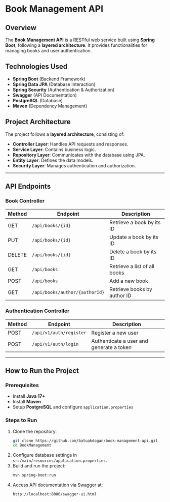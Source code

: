 # Book Management API

## Overview

The **Book Management API** is a RESTful web service built using **Spring Boot**, following a **layered architecture**. It provides functionalities for managing books and user authentication.

## Technologies Used

- **Spring Boot** (Backend Framework)
- **Spring Data JPA** (Database Interaction)
- **Spring Security** (Authentication & Authorization)
- **Swagger** (API Documentation)
- **PostgreSQL** (Database)
- **Maven** (Dependency Management)

## Project Architecture

The project follows a **layered architecture**, consisting of:

- **Controller Layer**: Handles API requests and responses.
- **Service Layer**: Contains business logic.
- **Repository Layer**: Communicates with the database using JPA.
- **Entity Layer**: Defines the data models.
- **Security Layer**: Manages authentication and authorization.

---

## API Endpoints

### Book Controller

| Method | Endpoint                       | Description                  |
| ------ | ------------------------------ | ---------------------------- |
| GET    | `/api/books/{id}`              | Retrieve a book by its ID    |
| PUT    | `/api/books/{id}`              | Update a book by its ID      |
| DELETE | `/api/books/{id}`              | Delete a book by its ID      |
| GET    | `/api/books`                   | Retrieve a list of all books |
| POST   | `/api/books`                   | Add a new book               |
| GET    | `/api/books/author/{authorId}` | Retrieve books by author ID  |

### Authentication Controller

| Method | Endpoint                | Description                              |
| ------ | ----------------------- | ---------------------------------------- |
| POST   | `/api/v1/auth/register` | Register a new user                      |
| POST   | `/api/v1/auth/login`    | Authenticate a user and generate a token |

---

## How to Run the Project

### Prerequisites

- Install **Java 17+**
- Install **Maven**
- Setup **PostgreSQL** and configure `application.properties`

### Steps to Run

1. Clone the repository:
   ```sh
   git clone https://github.com/batuakdogan/book-management-api.git
   cd BookManagement
   ```
2. Configure database settings in `src/main/resources/application.properties`.
3. Build and run the project:
   ```sh
   mvn spring-boot:run
   ```
4. Access API documentation via Swagger at:
   ```
   http://localhost:8080/swagger-ui.html
   ```


